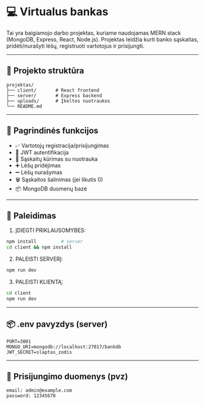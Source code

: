 # 💻 Virtualus bankas

Tai yra baigiamojo darbo projektas, kuriame naudojamas MERN stack (MongoDB, Express, React, Node.js). Projektas leidžia kurti banko sąskaitas, pridėti/nurašyti lėšų, registruoti vartotojus ir prisijungti.

---

## 📁 Projekto struktūra

```
projektas/
├── client/       # React frontend
├── server/       # Express backend
├── uploads/      # Įkeltos nuotraukos
└── README.md
```

---

## 🤩 Pagrindinės funkcijos

- ✅ Vartotojų registracija/prisijungimas
- 🔐 JWT autentifikacija
- 🦾 Sąskaitų kūrimas su nuotrauka
- ➕ Lėšų pridėjimas
- ➖ Lėšų nurašymas
- 🗑️ Sąskaitos šalinimas (jei likutis 0)
- 📦 MongoDB duomenų bazė

---

## 🚀 Paleidimas

1. ĮDIEGTI PRIKLAUSOMYBES:
```bash
npm install         # server
cd client && npm install
```

2. PALEISTI SERVERĮ:
```bash
npm run dev
```

3. PALEISTI KLIENTĄ:
```bash
cd client
npm run dev
```

---

## 📦 .env pavyzdys (server)

```
PORT=3001
MONGO_URI=mongodb://localhost:27017/bankdb
JWT_SECRET=slaptas_zodis
```

---

## 👤 Prisijungimo duomenys (pvz)

```
email: admin@example.com
password: 12345678
